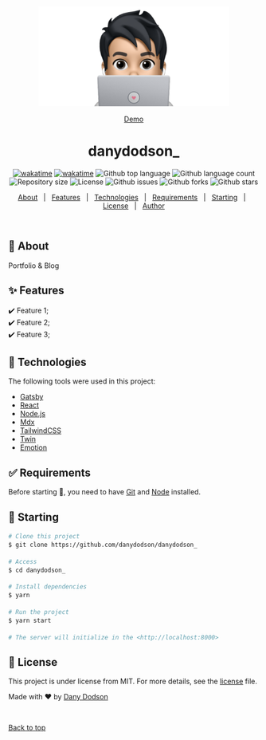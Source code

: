 <div align="center" id="top"> 
  <img src="./.github/app.png" height="200" alt="danydodson.dev" />

  <a href="https://danydodson.dev">Demo</a>  
</div>

<h1 align="center">danydodson_</h1>
<!-- "graphql": {
    "schema": [
      "./cache/schema.graphql",
      ".cache/schema.gql"
    ],
    "documents": [
      "**/**/*.{graphql,js,jsx}",
      ".cache/fragments.graphql"
    ],
    "extensions": {
      "endpoints": {
        "default": {
          "url": "http://localhost:8000/___graphql"
        }
      }
    }
  } -->
<p align="center">
  <a href="https://wakatime.com/badge/github/danydodson/danydodson_"><img src="https://wakatime.com/badge/github/danydodson/danydodson_.svg" alt="wakatime"></a>
  <a href="https://wakatime.com/badge/user/5f103765-30df-4813-b3e9-28120f0a5e6a/project/65c9f940-4604-4bed-8d1e-6e41c2de1eb1"><img src="https://wakatime.com/badge/user/5f103765-30df-4813-b3e9-28120f0a5e6a/project/65c9f940-4604-4bed-8d1e-6e41c2de1eb1.svg" alt="wakatime"></a>
  <img alt="Github top language" src="https://img.shields.io/github/languages/top/danydodson/danydodson_?color=56BEB8">
  <img alt="Github language count" src="https://img.shields.io/github/languages/count/danydodson/danydodson_?color=56BEB8">
  <img alt="Repository size" src="https://img.shields.io/github/repo-size/danydodson/danydodson_?color=56BEB8">
  <img alt="License" src="https://img.shields.io/github/license/danydodson/danydodson_?color=56BEB8">
  <img alt="Github issues" src="https://img.shields.io/github/issues/danydodson/danydodson_?color=56BEB8" />
  <img alt="Github forks" src="https://img.shields.io/github/forks/danydodson/danydodson_?color=56BEB8" />
  <img alt="Github stars" src="https://img.shields.io/github/stars/danydodson/danydodson_?color=56BEB8" />
</p>

<p align="center">
  <a href="#dart-about">About</a> &#xa0; | &#xa0; 
  <a href="#sparkles-features">Features</a> &#xa0; | &#xa0;
  <a href="#rocket-technologies">Technologies</a> &#xa0; | &#xa0;
  <a href="#white_check_mark-requirements">Requirements</a> &#xa0; | &#xa0;
  <a href="#checkered_flag-starting">Starting</a> &#xa0; | &#xa0;
  <a href="#memo-license">License</a> &#xa0; | &#xa0;
  <a href="https://github.com/danydodson" target="_blank">Author</a>
</p>

<br>

## 🎯 About

Portfolio & Blog

## ✨ Features

✔️ Feature 1;\
✔️ Feature 2;\
✔️ Feature 3;

## 🚀 Technologies

The following tools were used in this project:

- [Gatsby](https://www.gatsbyjs.com//)
- [React](https://pt-br.reactjs.org/)
- [Node.js](https://nodejs.org/en/)
- [Mdx](https://mdxjs.com/)
- [TailwindCSS](https://tailwindcss.com/)
- [Twin](https://github.com/ben-rogerson/twin.macro/)
- [Emotion](https://emotion.sh/docs/introduction/)

## ✅ Requirements

Before starting 🏁, you need to have [Git](https://git-scm.com) and [Node](https://nodejs.org/en/) installed.

## 🏁 Starting

```bash
# Clone this project
$ git clone https://github.com/danydodson/danydodson_

# Access
$ cd danydodson_

# Install dependencies
$ yarn

# Run the project
$ yarn start

# The server will initialize in the <http://localhost:8000>
```

## 📝 License

This project is under license from MIT. For more details, see the [license](license.md) file.

Made with ❤️ by <a href="https://github.com/danydodson" target="_blank">Dany Dodson</a>

&#xa0;

<a href="#top">Back to top</a>
